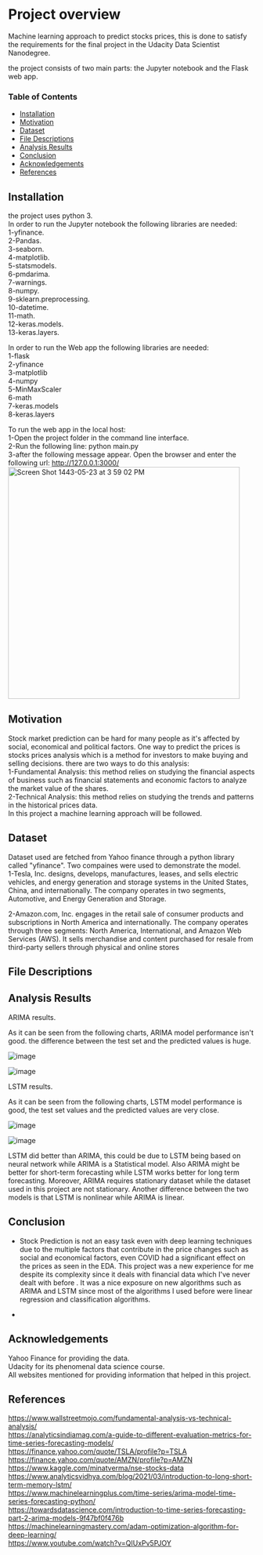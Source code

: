 # Project overview
<p>Machine learning approach to predict stocks prices, this is done to satisfy the requirements for the final project in the Udacity Data Scientist Nanodegree.</p>
<p> the project consists of two main parts: the Jupyter notebook and the Flask web app. 


### Table of Contents
- [Installation](#installation)
- [Motivation](#motivation)
- [Dataset](#dataset)
- [File Descriptions](#file-descriptions)
- [Analysis Results](#analysis-results)
- [Conclusion](#conclusion)
- [Acknowledgements](#acknowledgements)
- [References](#references)

  


## Installation 
the project uses python 3.<br>
In order to run the Jupyter notebook the following libraries are needed:<br>
1-yfinance.<br>
2-Pandas.<br>
3-seaborn.<br>
4-matplotlib.<br>
5-statsmodels.<br>
6-pmdarima.<br>
7-warnings.<br>
8-numpy.<br>
9-sklearn.preprocessing.<br>
10-datetime.<br>
11-math.<br>
12-keras.models.<br>
13-keras.layers.<br>
  
In order to run the Web app the following libraries are needed:<br>
 1-flask <br>
 2-yfinance <br>
 3-matplotlib <br>
 4-numpy <br>
 5-MinMaxScaler <br>
  6-math <br> 
  7-keras.models <br>
  8-keras.layers <br>
  
  To run the web app in the local host: 
  <br>1-Open the project folder in the command line interface.<br>
  2-Run the following line: python main.py <br>
  3-after the following message appear. Open the browser and enter the following url: http://127.0.0.1:3000/ <br>
  <img width="473" alt="Screen Shot 1443-05-23 at 3 59 02 PM" src="https://user-images.githubusercontent.com/41934760/147474016-ec65289d-83f1-45fa-8b0a-8677e1e50180.png">
  
  
  
## Motivation 
  
  Stock market prediction can be hard for many people as it's affected by social, economical and political factors.
One way to predict the prices is stocks prices analysis which is a method for investors to make buying and selling decisions. there are two ways to do this analysis:<br>
1-Fundamental Analysis: this method relies on studying the financial aspects of business such as financial statements and economic factors to analyze the market value of the shares.<br>
2-Technical Analysis: this method relies on studying the trends and patterns in the historical prices data.<br>
In this project a machine learning approach will be followed.
  

## Dataset
Dataset used are fetched from Yahoo finance through a python library called "yfinance". Two compaines were used to demonstrate the model.
<br>1-Tesla, Inc. designs, develops, manufactures, leases, and sells electric vehicles, and energy generation and storage systems in the United States, China, and internationally. The company operates in two segments, Automotive, and Energy Generation and Storage.

2-Amazon.com, Inc. engages in the retail sale of consumer products and subscriptions in North America and internationally. The company operates through three segments: North America, International, and Amazon Web Services (AWS). It sells merchandise and content purchased for resale from third-party sellers through physical and online stores

## File Descriptions
  
## Analysis Results 
 
  ARIMA results.
  
  As it can be seen from the following charts, ARIMA model performance isn't good. the difference between the test set and the predicted values is huge. 
  
  ![image](https://user-images.githubusercontent.com/41934760/147472306-2705a615-4336-4469-8cb7-16717c3ac700.png)

  ![image](https://user-images.githubusercontent.com/41934760/147472314-64e2805e-c0c3-4987-bde7-b23886ccad10.png)
  


  LSTM results. 
  
  As it can be seen from the following charts, LSTM model performance is good, the test set values and the predicted values are very close. 
  
  ![image](https://user-images.githubusercontent.com/41934760/147471030-dd52cb87-74c6-46d4-a44d-b63c8ab0cfa7.png)

  
  
![image](https://user-images.githubusercontent.com/41934760/147471878-e7dd2ca0-311f-45eb-aac6-2fc1029361c9.png)

LSTM did better than ARIMA, this could be due to LSTM being based on neural network while ARIMA is a Statistical model. Also ARIMA might be better for short-term forecasting while LSTM works better for long term forecasting. Moreover, ARIMA requires stationary dataset while the dataset used in this project are not stationary. Another difference between the two models is that LSTM is nonlinear while ARIMA is linear. <br>
  
## Conclusion 
  
  - Stock Prediction is not an easy task even with deep learning techniques due to the multiple factors that contribute in the price changes such as social and economical factors, even COVID had a significant effect on the prices as seen in the EDA. This project was a new experience for me despite its complexity since it deals with financial data which I've never dealt with before . It was a nice exposure on new algorithms such as ARIMA and LSTM since most of the algorithms I used before were linear regression and classification algorithms. 
  
  -
  
## Acknowledgements
  Yahoo Finance for providing the data.<br>
  Udacity for its phenomenal data science course.<br>
  All websites mentioned for providing information that helped in this project.<br>
  
## References 
  https://www.wallstreetmojo.com/fundamental-analysis-vs-technical-analysis/ <br>
  https://analyticsindiamag.com/a-guide-to-different-evaluation-metrics-for-time-series-forecasting-models/ <br>
  https://finance.yahoo.com/quote/TSLA/profile?p=TSLA <br>
  https://finance.yahoo.com/quote/AMZN/profile?p=AMZN <br> 
  https://www.kaggle.com/minatverma/nse-stocks-data <br>
  https://www.analyticsvidhya.com/blog/2021/03/introduction-to-long-short-term-memory-lstm/ <br> 
  https://www.machinelearningplus.com/time-series/arima-model-time-series-forecasting-python/ <br> 
  https://towardsdatascience.com/introduction-to-time-series-forecasting-part-2-arima-models-9f47bf0f476b <br>
  https://machinelearningmastery.com/adam-optimization-algorithm-for-deep-learning/ <br>
  https://www.youtube.com/watch?v=QIUxPv5PJOY <br>
  
  

